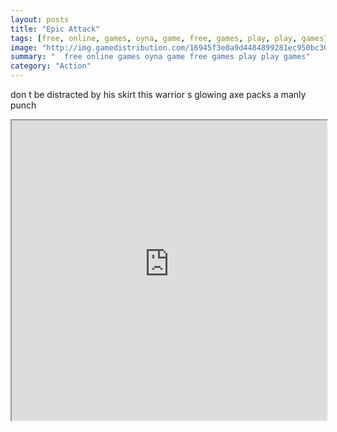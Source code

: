 ```yaml
---
layout: posts
title: "Epic Attack"
tags: [free, online, games, oyna, game, free, games, play, play, games]
image: "http://img.gamedistribution.com/16945f3e0a9d4484899281ec950bc30e.jpg"
summary: "  free online games oyna game free games play play games"
category: "Action"
---
```


don t be distracted by his skirt this warrior s glowing axe packs a manly punch

<iframe width="100%" height="480px;" src="http://flash.gamedistribution.com?game=16945f3e0a9d4484899281ec950bc30e"></iframe>